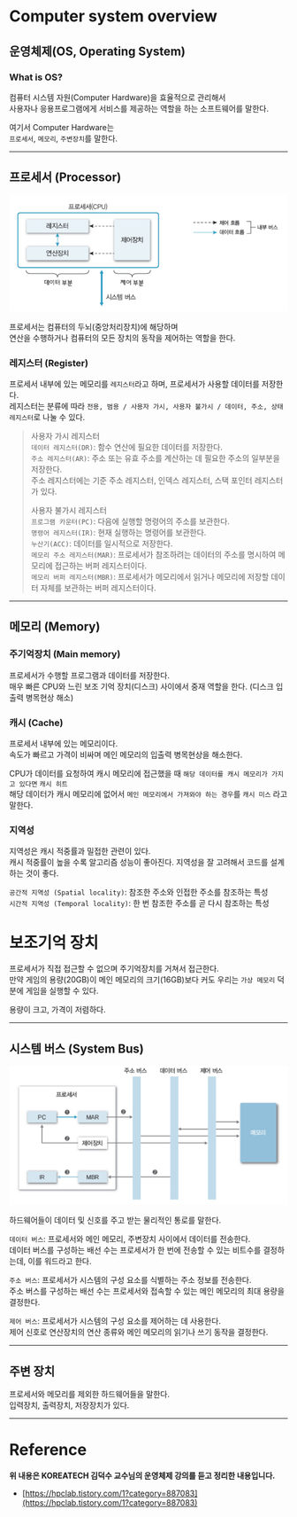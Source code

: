 # Computer system overview

## 운영체제(OS, Operating System)

### What is OS?

컴퓨터 시스템 자원(Computer Hardware)을 효율적으로 관리해서  
사용자나 응용프로그램에게 서비스를 제공하는 역할을 하는 소프트웨어를 말한다.  

여기서 Computer Hardware는  
`프로세서`, `메모리`, `주변장치`를 말한다.

---

## 프로세서 (Processor)

![](img/overview01.png)

프로세서는 컴퓨터의 두뇌(중앙처리장치)에 해당하며  
연산을 수행하거나 컴퓨터의 모든 장치의 동작을 제어하는 역할을 한다.  


### 레지스터 (Register) 
프로세서 내부에 있는 메모리를 `레지스터`라고 하며, 프로세서가 사용할 데이터를 저장한다.  
레지스터는 분류에 따라 `전용, 범용 / 사용자 가시, 사용자 불가시 / 데이터, 주소, 상태 레지스터`로 나눌 수 있다.

> 사용자 가시 레지스터  
> `데이터 레지스터(DR)`: 함수 연산에 필요한 데이터를 저장한다.  
> `주소 레지스터(AR)`: 주소 또는 유효 주소를 계산하는 데 필요한 주소의 일부분을 저장한다.  
> 주소 레지스터에는 기준 주소 레지스터, 인덱스 레지스터, 스택 포인터 레지스터가 있다.
>
> 사용자 불가시 레지스터  
> `프로그램 카운터(PC)`: 다음에 실행할 명령어의 주소를 보관한다.  
> `명령어 레지스터(IR)`: 현재 실행하는 명령어를 보관한다.  
> `누산기(ACC)`: 데이터를 일시적으로 저장한다.  
> `메모리 주소 레지스터(MAR)`: 프로세서가 참조하려는 데이터의 주소를 명시하여 메모리에 접근하는 버퍼 레지스터이다.  
> `메모리 버퍼 레지스터(MBR)`: 프로세서가 메모리에서 읽거나 메모리에 저장할 데이터 자체를 보관하는 버퍼 레지스터이다.  

---

## 메모리 (Memory)

### 주기억장치 (Main memory)

프로세서가 수행할 프로그램과 데이터를 저장한다.  
매우 빠른 CPU와 느린 보조 기억 장치(디스크) 사이에서 중재 역할을 한다. (디스크 입출력 병목현상 해소)

### 캐시 (Cache)

프로세서 내부에 있는 메모리이다.  
속도가 빠르고 가격이 비싸며 메인 메모리의 입출력 병목현상을 해소한다.  

CPU가 데이터를 요청하여 캐시 메모리에 접근했을 때 `해당 데이터를 캐시 메모리가 가지고 있다면` `캐시 히트`  
해당 데이터가 캐시 메모리에 없어서 `메인 메모리에서 가져와야 하는 경우`를 `캐시 미스` 라고 말한다.  

### 지역성

지역성은 캐시 적중률과 밀접한 관련이 있다.  
캐시 적중률이 높을 수록 알고리즘 성능이 좋아진다. 지역성을 잘 고려해서 코드를 설계하는 것이 좋다.

`공간적 지역성 (Spatial locality)`: 참조한 주소와 인접한 주소를 참조하는 특성  
`시간적 지역성 (Temporal locality)`: 한 번 참조한 주소를 곧 다시 참조하는 특성  

# 보조기억 장치

프로세서가 직접 접근할 수 없으며 주기억장치를 거쳐서 접근한다.  
만약 게임의 용량(20GB)이 메인 메모리의 크기(16GB)보다 커도 우리는 `가상 메모리` 덕분에 게임을 실행할 수 있다.  

용량이 크고, 가격이 저렴하다.

---

## 시스템 버스 (System Bus)

![](img/overview02.png)

하드웨어들이 데이터 및 신호를 주고 받는 물리적인 통로를 말한다.  

`데이터 버스`: 프로세서와 메인 메모리, 주변장치 사이에서 데이터를 전송한다.  
데이터 버스를 구성하는 배선 수는 프로세서가 한 번에 전송할 수 있는 비트수를 결정하는데, 이를 워드라고 한다.  

`주소 버스`: 프로세서가 시스템의 구성 요소를 식별하는 주소 정보를 전송한다.  
주소 버스를 구성하는 배선 수는 프로세서와 접속할 수 있는 메인 메모리의 최대 용량을 결정한다.  

`제어 버스`: 프로세서가 시스템의 구성 요소를 제어하는 데 사용한다.  
제어 신호로 연산장치의 연산 종류와 메인 메모리의 읽기나 쓰기 동작을 결정한다.

---

## 주변 장치

프로세서와 메모리를 제외한 하드웨어들을 말한다.  
입력장치, 출력장치, 저장장치가 있다.

---

# Reference

**위 내용은 KOREATECH 김덕수 교수님의 운영체제 강의를 듣고 정리한 내용입니다.**

- [https://hpclab.tistory.com/1?category=887083](https://hpclab.tistory.com/1?category=887083)
